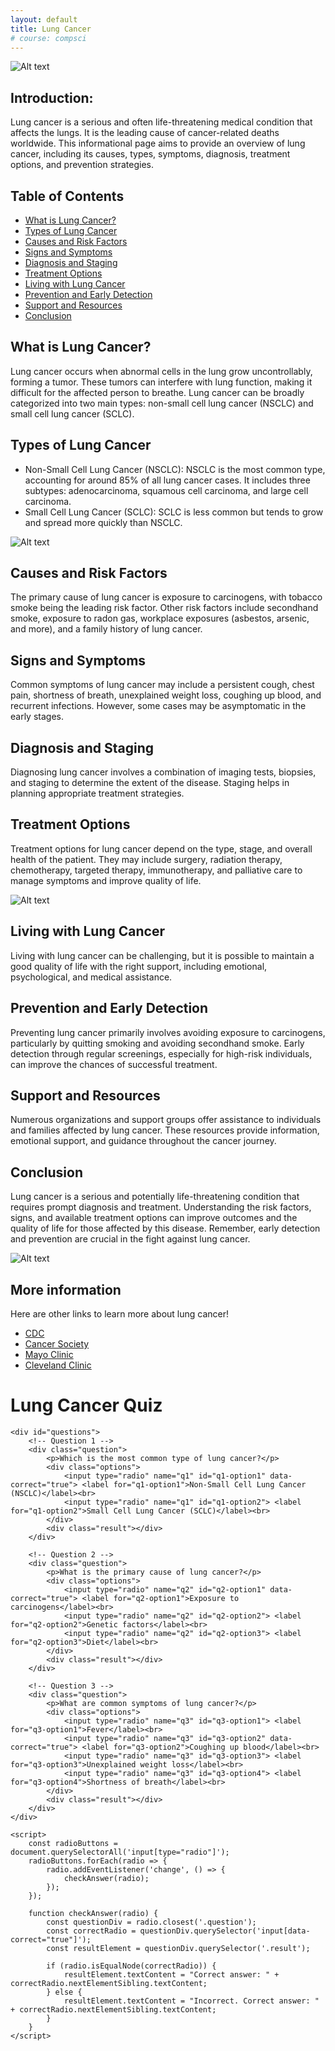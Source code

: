 ```yaml
---
layout: default
title: Lung Cancer
# course: compsci
---
```


![Alt text](<images/Lung Cancer.png>)

## Introduction:
Lung cancer is a serious and often life-threatening medical condition that affects the lungs. It is the leading cause of cancer-related deaths worldwide. This informational page aims to provide an overview of lung cancer, including its causes, types, symptoms, diagnosis, treatment options, and prevention strategies.

## Table of Contents
- [What is Lung Cancer?](#what-is-lung-cancer)
- [Types of Lung Cancer](#types-of-lung-cancer)
- [Causes and Risk Factors](#causes-and-risk-factors)
- [Signs and Symptoms](#signs-and-symptoms)
- [Diagnosis and Staging](#diagnosis-and-staging)
- [Treatment Options](#treatment-options)
- [Living with Lung Cancer](#living-with-lung-cancer)
- [Prevention and Early Detection](#prevention-and-early-detection)
- [Support and Resources](#support-and-resources)
- [Conclusion](#conclusion)

## What is Lung Cancer?
Lung cancer occurs when abnormal cells in the lung grow uncontrollably, forming a tumor. These tumors can interfere with lung function, making it difficult for the affected person to breathe. Lung cancer can be broadly categorized into two main types: non-small cell lung cancer (NSCLC) and small cell lung cancer (SCLC).

## Types of Lung Cancer
- Non-Small Cell Lung Cancer (NSCLC): NSCLC is the most common type, accounting for around 85% of all lung cancer cases. It includes three subtypes: adenocarcinoma, squamous cell carcinoma, and large cell carcinoma.
- Small Cell Lung Cancer (SCLC): SCLC is less common but tends to grow and spread more quickly than NSCLC.

![Alt text](images/non-small-cell-lung-cancer-2249281_final-ea85b1b20eb748fb806d5ed11284dfd8.png)

## Causes and Risk Factors
The primary cause of lung cancer is exposure to carcinogens, with tobacco smoke being the leading risk factor. Other risk factors include secondhand smoke, exposure to radon gas, workplace exposures (asbestos, arsenic, and more), and a family history of lung cancer.

## Signs and Symptoms
Common symptoms of lung cancer may include a persistent cough, chest pain, shortness of breath, unexplained weight loss, coughing up blood, and recurrent infections. However, some cases may be asymptomatic in the early stages.

## Diagnosis and Staging
Diagnosing lung cancer involves a combination of imaging tests, biopsies, and staging to determine the extent of the disease. Staging helps in planning appropriate treatment strategies.

## Treatment Options
Treatment options for lung cancer depend on the type, stage, and overall health of the patient. They may include surgery, radiation therapy, chemotherapy, targeted therapy, immunotherapy, and palliative care to manage symptoms and improve quality of life.

![Alt text](<images/Types of lung cancer.png>)

## Living with Lung Cancer
Living with lung cancer can be challenging, but it is possible to maintain a good quality of life with the right support, including emotional, psychological, and medical assistance.

## Prevention and Early Detection
Preventing lung cancer primarily involves avoiding exposure to carcinogens, particularly by quitting smoking and avoiding secondhand smoke. Early detection through regular screenings, especially for high-risk individuals, can improve the chances of successful treatment.

## Support and Resources
Numerous organizations and support groups offer assistance to individuals and families affected by lung cancer. These resources provide information, emotional support, and guidance throughout the cancer journey.

## Conclusion
Lung cancer is a serious and potentially life-threatening condition that requires prompt diagnosis and treatment. Understanding the risk factors, signs, and available treatment options can improve outcomes and the quality of life for those affected by this disease. Remember, early detection and prevention are crucial in the fight against lung cancer.

![Alt text](images/4-stages-of-lung-cancer-Saint-Johns-Cancer-Institute.png)

## More information
Here are other links to learn more about lung cancer! 
- [CDC](https://www.cdc.gov/cancer/lung/basic_info/what-is-lung-cancer.htm)
- [Cancer Society](https://www.cancer.org/cancer/types/lung-cancer/about/what-is.html)
- [Mayo Clinic](https://www.mayoclinic.org/diseases-conditions/lung-cancer/symptoms-causes/syc-20374620)
- [Cleveland Clinic](https://my.clevelandclinic.org/health/diseases/4375-lung-cancer)

<!DOCTYPE html>
<html>
<head>
    <title>Lung Cancer Quiz</title>
</head>
<body>
    <h1>Lung Cancer Quiz</h1>

    <div id="questions">
        <!-- Question 1 -->
        <div class="question">
            <p>Which is the most common type of lung cancer?</p>
            <div class="options">
                <input type="radio" name="q1" id="q1-option1" data-correct="true"> <label for="q1-option1">Non-Small Cell Lung Cancer (NSCLC)</label><br>
                <input type="radio" name="q1" id="q1-option2"> <label for="q1-option2">Small Cell Lung Cancer (SCLC)</label><br>
            </div>
            <div class="result"></div>
        </div>

        <!-- Question 2 -->
        <div class="question">
            <p>What is the primary cause of lung cancer?</p>
            <div class="options">
                <input type="radio" name="q2" id="q2-option1" data-correct="true"> <label for="q2-option1">Exposure to carcinogens</label><br>
                <input type="radio" name="q2" id="q2-option2"> <label for="q2-option2">Genetic factors</label><br>
                <input type="radio" name="q2" id="q2-option3"> <label for="q2-option3">Diet</label><br>
            </div>
            <div class="result"></div>
        </div>

        <!-- Question 3 -->
        <div class="question">
            <p>What are common symptoms of lung cancer?</p>
            <div class="options">
                <input type="radio" name="q3" id="q3-option1"> <label for="q3-option1">Fever</label><br>
                <input type="radio" name="q3" id="q3-option2" data-correct="true"> <label for="q3-option2">Coughing up blood</label><br>
                <input type="radio" name="q3" id="q3-option3"> <label for="q3-option3">Unexplained weight loss</label><br>
                <input type="radio" name="q3" id="q3-option4"> <label for="q3-option4">Shortness of breath</label><br>
            </div>
            <div class="result"></div>
        </div>
    </div>

    <script>
        const radioButtons = document.querySelectorAll('input[type="radio"]');
        radioButtons.forEach(radio => {
            radio.addEventListener('change', () => {
                checkAnswer(radio);
            });
        });

        function checkAnswer(radio) {
            const questionDiv = radio.closest('.question');
            const correctRadio = questionDiv.querySelector('input[data-correct="true"]');
            const resultElement = questionDiv.querySelector('.result');

            if (radio.isEqualNode(correctRadio)) {
                resultElement.textContent = "Correct answer: " + correctRadio.nextElementSibling.textContent;
            } else {
                resultElement.textContent = "Incorrect. Correct answer: " + correctRadio.nextElementSibling.textContent;
            }
        }
    </script>
</body>
</html>
